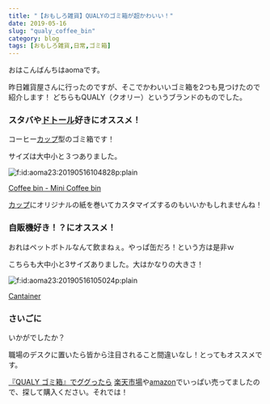 ```yaml
---
title: "【おもしろ雑貨】QUALYのゴミ箱が超かわいい！"
date: 2019-05-16
slug: "qualy_coffee_bin"
category: blog
tags: [おもしろ雑貨,日常,ゴミ箱]
---
```

<p>おはこんばんちはaomaです。</p>

<p>昨日雑貨屋さんに行ったのですが、そこでかわいいゴミ箱を2つも見つけたので紹介します！
どちらもQUALY（クオリー）というブランドのものでした。</p>

<h3>スタバや<a class="keyword" href="http://d.hatena.ne.jp/keyword/%A5%C9%A5%C8%A1%BC%A5%EB">ドトール</a>好きにオススメ！</h3>

<p>コーヒー<a class="keyword" href="http://d.hatena.ne.jp/keyword/%A5%AB%A5%C3%A5%D7">カップ</a>型のゴミ箱です！</p>

<p>サイズは大中小と３つありました。</p>

<p><span itemscope itemtype="http://schema.org/Photograph"><img src="https://cdn-ak.f.st-hatena.com/images/fotolife/a/aoma23/20190516/20190516104828.png" alt="f:id:aoma23:20190516104828p:plain" title="f:id:aoma23:20190516104828p:plain" class="hatena-fotolife" itemprop="image"></span></p>

<p><a href="http://www.qualydesign.com/product/detail.php?i=425">Coffee bin - Mini Coffee bin</a></p>

<p><a class="keyword" href="http://d.hatena.ne.jp/keyword/%A5%AB%A5%C3%A5%D7">カップ</a>にオリジナルの紙を巻いてカスタマイズするのもいいかもしれませんね！</p>

<h3>自販機好き！？にオススメ！</h3>

<p>おれはペットボトルなんて飲まねぇ。やっぱ缶だろ！という方は是非ｗ</p>

<p>こちらも大中小と3サイズありました。大はかなりの大きさ！</p>

<p><span itemscope itemtype="http://schema.org/Photograph"><img src="https://cdn-ak.f.st-hatena.com/images/fotolife/a/aoma23/20190516/20190516105024.png" alt="f:id:aoma23:20190516105024p:plain" title="f:id:aoma23:20190516105024p:plain" class="hatena-fotolife" itemprop="image"></span></p>

<p><a href="http://www.qualydesign.com/product/detail.php?i=610">Cantainer</a></p>

<h3>さいごに</h3>

<p>いかがでしたか？</p>

<p>職場のデスクに置いたら皆から注目されること間違いなし！とってもオススメです。</p>

<p><a href="https://www.google.com/search?q=QUALY+%E3%82%B4%E3%83%9F%E7%AE%B1">『QUALY ゴミ箱』でググったら</a> <a class="keyword" href="http://d.hatena.ne.jp/keyword/%B3%DA%C5%B7%BB%D4%BE%EC">楽天市場</a>や<a class="keyword" href="http://d.hatena.ne.jp/keyword/amazon">amazon</a>でいっぱい売ってましたので、探して購入ください。それでは！</p>

